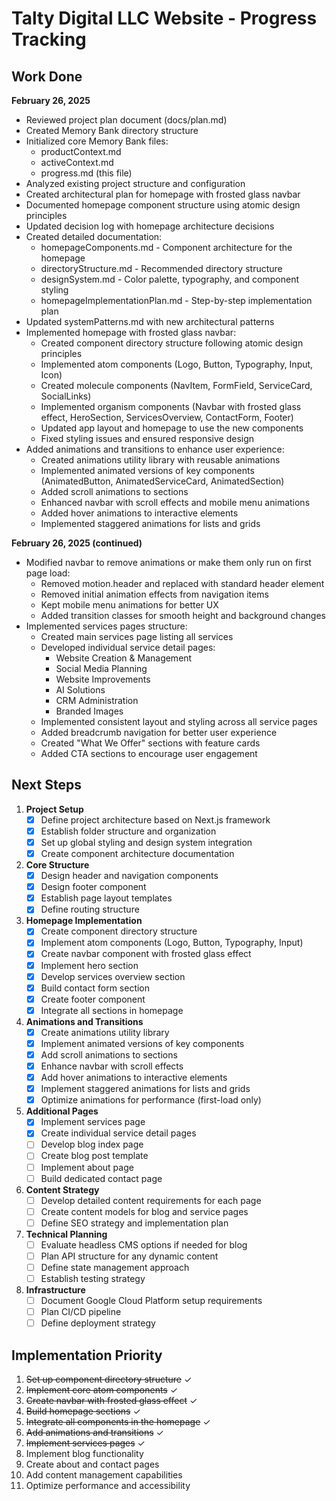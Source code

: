 # Talty Digital LLC Website - Progress Tracking

## Work Done
**February 26, 2025**
- Reviewed project plan document (docs/plan.md)
- Created Memory Bank directory structure
- Initialized core Memory Bank files:
  - productContext.md
  - activeContext.md
  - progress.md (this file)
- Analyzed existing project structure and configuration
- Created architectural plan for homepage with frosted glass navbar
- Documented homepage component structure using atomic design principles
- Updated decision log with homepage architecture decisions
- Created detailed documentation:
  - homepageComponents.md - Component architecture for the homepage
  - directoryStructure.md - Recommended directory structure
  - designSystem.md - Color palette, typography, and component styling
  - homepageImplementationPlan.md - Step-by-step implementation plan
- Updated systemPatterns.md with new architectural patterns
- Implemented homepage with frosted glass navbar:
  - Created component directory structure following atomic design principles
  - Implemented atom components (Logo, Button, Typography, Input, Icon)
  - Created molecule components (NavItem, FormField, ServiceCard, SocialLinks)
  - Implemented organism components (Navbar with frosted glass effect, HeroSection, ServicesOverview, ContactForm, Footer)
  - Updated app layout and homepage to use the new components
  - Fixed styling issues and ensured responsive design
- Added animations and transitions to enhance user experience:
  - Created animations utility library with reusable animations
  - Implemented animated versions of key components (AnimatedButton, AnimatedServiceCard, AnimatedSection)
  - Added scroll animations to sections
  - Enhanced navbar with scroll effects and mobile menu animations
  - Added hover animations to interactive elements
  - Implemented staggered animations for lists and grids

**February 26, 2025 (continued)**
- Modified navbar to remove animations or make them only run on first page load:
  - Removed motion.header and replaced with standard header element
  - Removed initial animation effects from navigation items
  - Kept mobile menu animations for better UX
  - Added transition classes for smooth height and background changes
- Implemented services pages structure:
  - Created main services page listing all services
  - Developed individual service detail pages:
    - Website Creation & Management
    - Social Media Planning
    - Website Improvements
    - AI Solutions
    - CRM Administration
    - Branded Images
  - Implemented consistent layout and styling across all service pages
  - Added breadcrumb navigation for better user experience
  - Created "What We Offer" sections with feature cards
  - Added CTA sections to encourage user engagement

## Next Steps
1. **Project Setup**
   - [x] Define project architecture based on Next.js framework
   - [x] Establish folder structure and organization
   - [x] Set up global styling and design system integration
   - [x] Create component architecture documentation

2. **Core Structure**
   - [x] Design header and navigation components
   - [x] Design footer component
   - [x] Establish page layout templates
   - [x] Define routing structure

3. **Homepage Implementation**
   - [x] Create component directory structure
   - [x] Implement atom components (Logo, Button, Typography, Input)
   - [x] Create navbar component with frosted glass effect
   - [x] Implement hero section
   - [x] Develop services overview section
   - [x] Build contact form section
   - [x] Create footer component
   - [x] Integrate all sections in homepage

4. **Animations and Transitions**
   - [x] Create animations utility library
   - [x] Implement animated versions of key components
   - [x] Add scroll animations to sections
   - [x] Enhance navbar with scroll effects
   - [x] Add hover animations to interactive elements
   - [x] Implement staggered animations for lists and grids
   - [x] Optimize animations for performance (first-load only)

5. **Additional Pages**
   - [x] Implement services page
   - [x] Create individual service detail pages
   - [ ] Develop blog index page
   - [ ] Create blog post template
   - [ ] Implement about page
   - [ ] Build dedicated contact page

6. **Content Strategy**
   - [ ] Develop detailed content requirements for each page
   - [ ] Create content models for blog and service pages
   - [ ] Define SEO strategy and implementation plan

7. **Technical Planning**
   - [ ] Evaluate headless CMS options if needed for blog
   - [ ] Plan API structure for any dynamic content
   - [ ] Define state management approach
   - [ ] Establish testing strategy

8. **Infrastructure**
   - [ ] Document Google Cloud Platform setup requirements
   - [ ] Plan CI/CD pipeline
   - [ ] Define deployment strategy

## Implementation Priority
1. ~~Set up component directory structure~~ ✓
2. ~~Implement core atom components~~ ✓
3. ~~Create navbar with frosted glass effect~~ ✓
4. ~~Build homepage sections~~ ✓
5. ~~Integrate all components in the homepage~~ ✓
6. ~~Add animations and transitions~~ ✓
7. ~~Implement services pages~~ ✓
8. Implement blog functionality
9. Create about and contact pages
10. Add content management capabilities
11. Optimize performance and accessibility